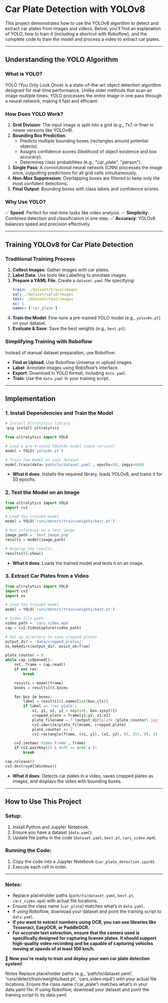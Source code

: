 # Car Plate Detection with YOLOv8

This project demonstrates how to use the YOLOv8 algorithm to detect and extract car plates from images and videos. Below, you'll find an explanation of YOLO, how to train it (including a shortcut with Roboflow), and the complete code to train the model and process a video to extract car plates.

---

## Understanding the YOLO Algorithm

### What is YOLO?
YOLO (You Only Look Once) is a state-of-the-art object detection algorithm designed for real-time performance. Unlike older methods that scan an image multiple times, YOLO processes the entire image in one pass through a neural network, making it fast and efficient.

### How Does YOLO Work?
1. **Grid Division**: The input image is split into a grid (e.g., 7x7 or finer in newer versions like YOLOv8).
2. **Bounding Box Prediction**:
   - Predicts multiple bounding boxes (rectangles around potential objects).
   - Assigns confidence scores (likelihood of object existence and box accuracy).
   - Determines class probabilities (e.g., "car_plate", "person").
3. **Single Pass**: A convolutional neural network (CNN) processes the image once, outputting predictions for all grid cells simultaneously.
4. **Non-Max Suppression**: Overlapping boxes are filtered to keep only the most confident detections.
5. **Final Output**: Bounding boxes with class labels and confidence scores.

### Why Use YOLO?
✅ **Speed**: Perfect for real-time tasks like video analysis.
✅ **Simplicity**: Combines detection and classification in one step.
✅ **Accuracy**: YOLOv8 balances speed and precision effectively.

---

## Training YOLOv8 for Car Plate Detection

### Traditional Training Process
1. **Collect Images**: Gather images with car plates.
2. **Label Data**: Use tools like LabelImg to annotate images.
3. **Prepare a YAML File**: Create a `dataset.yaml` file specifying:
   ```yaml
   train: ./dataset/train/images
   val: ./dataset/valid/images
   test: ./dataset/test/images
   nc: 1
   names: ['car_plate']
   ```
4. **Train the Model**: Fine-tune a pre-trained YOLO model (e.g., `yolov8n.pt`) on your dataset.
5. **Evaluate & Save**: Save the best weights (e.g., `best.pt`).

### Simplifying Training with Roboflow
Instead of manual dataset preparation, use Roboflow:
- **Find or Upload**: Use Roboflow Universe or upload images.
- **Label**: Annotate images using Roboflow’s interface.
- **Export**: Download in YOLO format, including `data.yaml`.
- **Train**: Use the `data.yaml` in your training script.

---

## Implementation

### 1. Install Dependencies and Train the Model
```python
# Install Ultralytics library
!pip install ultralytics

from ultralytics import YOLO

# Load a pre-trained YOLOv8n model (nano version)
model = YOLO('yolov8n.pt')

# Train the model on your dataset
model.train(data='path/to/dataset.yaml', epochs=50, imgsz=640)
```
- **What it does**: Installs the required library, loads YOLOv8, and trains it for 50 epochs.

### 2. Test the Model on an Image
```python
from ultralytics import YOLO
import cv2

# Load the trained model
model = YOLO('runs/detect/train/weights/best.pt')

# Run inference on a test image
image_path = 'test_image.png'
results = model(image_path)

# Display the results
results[0].show()
```
- **What it does**: Loads the trained model and tests it on an image.

### 3. Extract Car Plates from a Video
```python
from ultralytics import YOLO
import cv2
import os

# Load the trained model
model = YOLO('runs/detect/train/weights/best.pt')

# Video file path
video_path = 'cars_video.mp4'
cap = cv2.VideoCapture(video_path)

# Set up directory to save cropped plates
output_dir = 'data/cropped_plates/'
os.makedirs(output_dir, exist_ok=True)

plate_counter = 0
while cap.isOpened():
    ret, frame = cap.read()
    if not ret:
        break

    results = model(frame)
    boxes = results[0].boxes

    for box in boxes:
        label = results[0].names[int(box.cls)]
        if label == 'car_plate':
            x1, y1, x2, y2 = map(int, box.xyxy[0])
            cropped_plate = frame[y1:y2, x1:x2]
            plate_filename = f'{output_dir}plate_{plate_counter}.jpg'
            cv2.imwrite(plate_filename, cropped_plate)
            plate_counter += 1
            cv2.rectangle(frame, (x1, y1), (x2, y2), (0, 255, 0), 2)

    cv2.imshow('Video Frame', frame)
    if cv2.waitKey(1) & 0xFF == ord('q'):
        break

cap.release()
cv2.destroyAllWindows()
```
- **What it does**: Detects car plates in a video, saves cropped plates as images, and displays the video with bounding boxes.

---

## How to Use This Project
### Setup:
1. Install Python and Jupyter Notebook.
2. Ensure you have a dataset (`data.yaml`).
3. Update file paths in the code (`dataset.yaml`, `best.pt`, `cars_video.mp4`).

### Running the Code:
1. Copy the code into a Jupyter Notebook (`car_plate_detection.ipynb`).
2. Execute each cell in order.

---

### Notes:  
- Replace placeholder paths (`path/to/dataset.yaml`, `best.pt`, `cars_video.mp4`) with actual file locations.  
- Ensure the class name (`car_plate`) matches what’s in `data.yaml`.  
- If using Roboflow, download your dataset and point the training script to `data.yaml`.  
- **If you want to extract numbers using OCR, you can use libraries like Tesseract, EasyOCR, or PaddleOCR.**  
- **For accurate text extraction, ensure that the camera used is specifically designed for capturing license plates. It should support high-quality video recording and be capable of capturing vehicles moving at speeds of at least 100 km/h.**  

🚀 **Now you're ready to train and deploy your own car plate detection system!**


Notes
Replace placeholder paths (e.g., 'path/to/dataset.yaml', 'runs/detect/train/weights/best.pt', 'cars_video.mp4') with your actual file locations.
Ensure the class name ('car_plate') matches what’s in your data.yaml file.
If using Roboflow, download your dataset and point the training script to its data.yaml.
